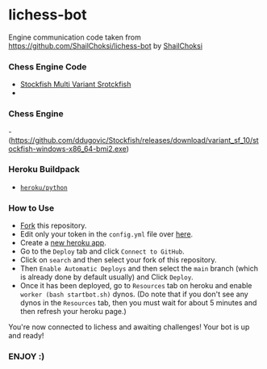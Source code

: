 # lichess-bot

Engine communication code taken from https://github.com/ShailChoksi/lichess-bot by [ShailChoksi](https://github.com/ShailChoksi)

### Chess Engine Code

- [Stockfish Multi Variant Srotckfish](https://github.com/ddugovic/Stockfish)
- 


### Chess Engine 

-(https://github.com/ddugovic/Stockfish/releases/download/variant_sf_10/stockfish-windows-x86_64-bmi2.exe)



### Heroku Buildpack

- [`heroku/python`](https://elements.heroku.com/buildpacks/heroku/heroku-buildpack-python)


### How to Use

- [Fork](https://github.com/SriMethan/lichess-bot-heroku/fork) this repository.
- Edit only your token in the `config.yml` file over [here](/config.yml#L1).
- Create a [new heroku app](https://dashboard.heroku.com/new-app).
- Go to the `Deploy` tab and click `Connect to GitHub`.
- Click on `search` and then select your fork of this repository.
- Then `Enable Automatic Deploys` and then select the `main` branch (which is already done by default usually) and Click `Deploy`.
- Once it has been deployed, go to `Resources` tab on heroku and enable `worker (bash startbot.sh)` dynos. (Do note that if you don't see any dynos in the `Resources` tab, then you must wait for about 5 minutes and then refresh your heroku page.)

You're now connected to lichess and awaiting challenges! Your bot is up and ready!


### ENJOY :)

